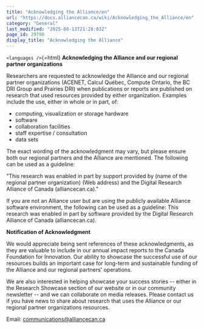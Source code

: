 ```yaml
---
title: "Acknowledging the Alliance/en"
url: "https://docs.alliancecan.ca/wiki/Acknowledging_the_Alliance/en"
category: "General"
last_modified: "2025-08-13T21:28:03Z"
page_id: 29798
display_title: "Acknowledging the Alliance"
---
```


`<languages />`{=html} **Acknowledging the Alliance and our regional partner organizations**

Researchers are requested to acknowledge the Alliance and our regional partner organizations (ACENET, Calcul Québec, Compute Ontario, the BC DRI Group and Prairies DRI) when publications or reports are published on research that used resources provided by either organization. Examples include the use, either in whole or in part, of:

- computing, visualization or storage hardware
- software
- collaboration facilities
- staff expertise / consultation
- data sets

The exact wording of the acknowledgment may vary, but please ensure both our regional partners and the Alliance are mentioned. The following can be used as a guideline:

"This research was enabled in part by support provided by (name of the regional partner organization) (Web address) and the Digital Research Alliance of Canada (alliance​can​.ca)."

If you are not an Alliance user but are using the publicly available Alliance software environment, the following can be used as a guideline: This research was enabled in part by software provided by the Digital Research Alliance of Canada (alliance​can​.ca).

**Notification of Acknowledgment**

We would appreciate being sent references of these acknowledgments, as they are valuable to include in our annual impact reports to the Canada Foundation for Innovation. Our ability to showcase the successful use of our resources builds an important case for long-term and sustainable funding of the Alliance and our regional partners' operations.

We are also interested in helping showcase your success stories -- either in the Research Showcase section of our website or in our community newsletter -- and we can collaborate on media releases. Please contact us if you have news to share about research that uses the Alliance or our regional partner organizations resources.

Email: communications@alliancecan.ca
